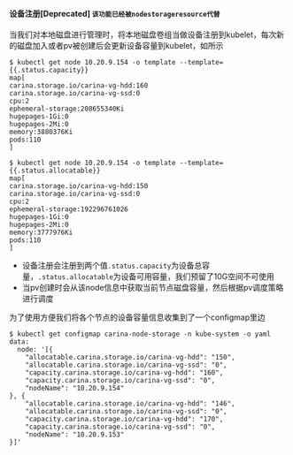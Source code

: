 #### 设备注册[Deprecated] `该功能已经被nodestorageresource代替`


  当我们对本地磁盘进行管理时，将本地磁盘卷组当做设备注册到kubelet，每次新的磁盘加入或者pv被创建后会更新设备容量到kubelet，如所示

```shell
$ kubectl get node 10.20.9.154 -o template --template={{.status.capacity}}
map[
carina.storage.io/carina-vg-hdd:160 
carina.storage.io/carina-vg-ssd:0 
cpu:2
ephemeral-storage:208655340Ki 
hugepages-1Gi:0 
hugepages-2Mi:0 
memory:3880376Ki 
pods:110
]

$ kubectl get node 10.20.9.154 -o template --template={{.status.allocatable}} 
map[
carina.storage.io/carina-vg-hdd:150 
carina.storage.io/carina-vg-ssd:0 
cpu:2 
ephemeral-storage:192296761026 
hugepages-1Gi:0 
hugepages-2Mi:0 
memory:3777976Ki 
pods:110
]
```

- 设备注册会注册到两个值`.status.capacity`为设备总容量，`.status.allocatable`为设备可用容量，我们预留了10G空间不可使用
- 当pv创建时会从该node信息中获取当前节点磁盘容量，然后根据pv调度策略进行调度

为了使用方便我们将各个节点的设备容量信息收集到了一个configmap里边

```shell
$ kubectl get configmap carina-node-storage -n kube-system -o yaml
data:
  node: '[{
	"allocatable.carina.storage.io/carina-vg-hdd": "150",
	"allocatable.carina.storage.io/carina-vg-ssd": "0",
	"capacity.carina.storage.io/carina-vg-hdd": "160",
	"capacity.carina.storage.io/carina-vg-ssd": "0",
	"nodeName": "10.20.9.154"
}, {
	"allocatable.carina.storage.io/carina-vg-hdd": "146",
	"allocatable.carina.storage.io/carina-vg-ssd": "0",
	"capacity.carina.storage.io/carina-vg-hdd": "170",
	"capacity.carina.storage.io/carina-vg-ssd": "0",
	"nodeName": "10.20.9.153"
}]'
```

